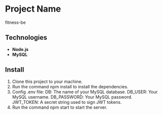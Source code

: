 # Project Name
fitness-be

## Technologies

- **Node.js**
- **MySQL**

## Install

1. Clone this project to your machine.
2. Run the command npm install to install the dependencies.
3. Config .env file:
  DB: The name of your MySQL database.
  DB_USER: Your MySQL username.
  DB_PASSWORD: Your MySQL password.
  JWT_TOKEN: A secret string used to sign JWT tokens.
4. Run the command npm start to start the server.

